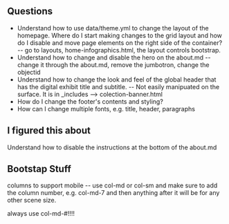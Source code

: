 ## Questions
- Understand how to use data/theme.yml to change the layout of the homepage. Where do I start making changes to the grid layout and how do I disable and move page elements on the right side of the container?
-- go to layouts, home-infographics.html, the layout controls bootstrap.
- Understand how to change and disable the hero on the about.md
-- change it through the about.md, remove the jumbotron, change the objectid
- Understand how to change the look and feel of the global header that has the digital exhibit title and subtitle.
-- Not easily manipuated on the surface. It is in _includes --> colection-banner.html
- How do I change the footer's contents and styling?
- How can I change multiple fonts, e.g. title, header, paragraphs

## I figured this about
Understand how to disable the instructions at the bottom of the about.md

## Bootstap Stuff

columns to support mobile -- use col-md or col-sm and make sure to add the column number, e.g. col-md-7 and then anything after it will be for any other scene size.

always use col-md-#!!!!
